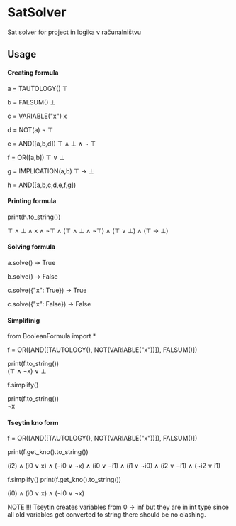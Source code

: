 # SatSolver

Sat solver for project in logika v računalništvu

## Usage

#### Creating formula

a = TAUTOLOGY()  ⊤

b = FALSUM()  ⊥

c = VARIABLE("x")  x

d = NOT(a)  ¬ ⊤

e = AND([a,b,d])    ⊤ ∧ ⊥  ∧ ¬ ⊤

f = OR([a,b])   ⊤ ∨ ⊥

g = IMPLICATION(a,b)  ⊤ → ⊥

h = AND([a,b,c,d,e,f,g])

#### Printing formula

print(h.to_string())

⊤ ∧ ⊥ ∧ x ∧ ¬⊤ ∧ (⊤ ∧ ⊥ ∧ ¬⊤) ∧ (⊤ ∨ ⊥) ∧ (⊤ → ⊥)

#### Solving formula

a.solve()  -> True

b.solve() -> False

c.solve({"x": True}) -> True

c.solve({"x": False}) -> False

#### Simplifinig

from BooleanFormula import *

f = OR([AND([TAUTOLOGY(), NOT(VARIABLE("x"))]), FALSUM()])

print(f.to_string())   
(⊤ ∧ ¬x) ∨ ⊥

f.simplify()

print(f.to_string())   
¬x

#### Tseytin kno form

f = OR([AND([TAUTOLOGY(), NOT(VARIABLE("x"))]), FALSUM()])

print(f.get_kno().to_string())

(i2) ∧ (i0 ∨ x) ∧ (¬i0 ∨ ¬x) ∧ (i0 ∨ ¬i1) ∧ (i1 ∨ ¬i0) ∧ (i2 ∨ ¬i1) ∧ (¬i2 ∨ i1)

f.simplify()
print(f.get_kno().to_string())

(i0) ∧ (i0 ∨ x) ∧ (¬i0 ∨ ¬x)

NOTE !!! Tseytin creates variables from 0 -> inf but they are in int type since all old variables
get converted to string there should be no clashing. 
